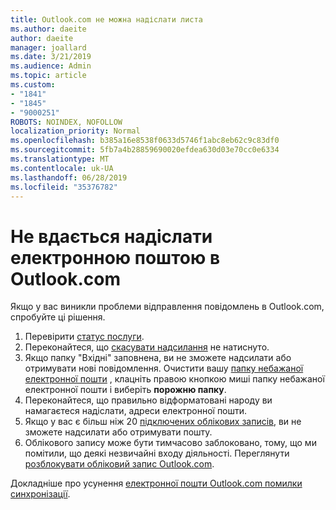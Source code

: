 ```yaml
---
title: Outlook.com не можна надіслати листа
ms.author: daeite
author: daeite
manager: joallard
ms.date: 3/21/2019
ms.audience: Admin
ms.topic: article
ms.custom:
- "1841"
- "1845"
- "9000251"
ROBOTS: NOINDEX, NOFOLLOW
localization_priority: Normal
ms.openlocfilehash: b385a16e8538f0633d5746f1abc8eb62c9c83df0
ms.sourcegitcommit: 5fb7a4b28859690020efdea630d03e70cc0e6334
ms.translationtype: MT
ms.contentlocale: uk-UA
ms.lasthandoff: 06/28/2019
ms.locfileid: "35376782"
---
```

# <a name="cant-send-email-in-outlookcom"></a>Не вдається надіслати електронною поштою в Outlook.com

Якщо у вас виникли проблеми відправлення повідомлень в Outlook.com, спробуйте ці рішення.

1. Перевірити [статус послуги](https://go.microsoft.com/fwlink/p/?linkid=837482).
1. Переконайтеся, що [скасувати надсилання](https://outlook.live.com/mail/options/mail/messageContent/undoSend) не натиснуто.
1. Якщо папку "Вхідні" заповнена, ви не зможете надсилати або отримувати нові повідомлення. Очистити вашу [папку небажаної електронної пошти](https://outlook.live.com/mail/junkemail) , клацніть правою кнопкою миші папку небажаної електронної пошти і виберіть **порожню папку**.
1. Переконайтеся, що правильно відформатовані народу ви намагаєтеся надіслати, адреси електронної пошти.
1. Якщо у вас є більш ніж 20 [підключених облікових записів](https://outlook.live.com/mail/options/mail/accounts/connected), ви не зможете надсилати або отримувати пошту.
1. Облікового запису може бути тимчасово заблоковано, тому, що ми помітили, що деякі незвичайні входу діяльності. Переглянути [розблокувати обліковий запис Outlook.com](https://support.office.com/article/f4ad2701-d166-4d8b-8a6a-9af2a1f8a4c4).

Докладніше про усунення [електронної пошти Outlook.com помилки синхронізації](https://support.office.com/article/d39e3341-8d79-4bf1-b3c7-ded602233642).